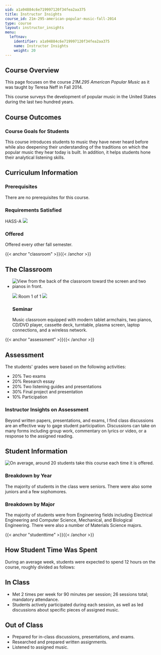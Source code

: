 ```yaml
---
uid: a1a94884c6e719997120f34fea2aa375
title: Instructor Insights
course_id: 21m-295-american-popular-music-fall-2014
type: course
layout: instructor_insights
menu:
  leftnav:
    identifier: a1a94884c6e719997120f34fea2aa375
    name: Instructor Insights
    weight: 20
---
```


Course Overview
---------------

This page focuses on the course _21M.295 American Popular Music_ as it was taught by Teresa Neff in Fall 2014.

This course surveys the development of popular music in the United States during the last two hundred years.

Course Outcomes
---------------

### Course Goals for Students

This course introduces students to music they have never heard before while also deepening their understanding of the traditions on which the popular music they hear today is built. In addition, it helps students hone their analytical listening skills.

Curriculum Information
----------------------

### Prerequisites

There are no prerequisites for this course.

### Requirements Satisfied

HASS-A ![](/images/educator/icon-question-hass-a.png)

### Offered

Offered every other fall semester.

{{< anchor "classroom" >}}{{< /anchor >}}

The Classroom
-------------

*   ![View from the back of the classroom toward the screen and two pianos in front.](https://open-learning-course-data-production.s3.amazonaws.com/21m-295-american-popular-music-fall-2014/02d0dabefa152b95771f0b58fc53ebae_21M-295_classroom-1.jpg)
    
    ![](/images/educator/classroom_prev_dim.png) Room 1 of 1 ![](/images/educator/classroom_next_dim.png)
    
    ### Seminar
    
    Music classroom equipped with modern tablet armchairs, two pianos, CD/DVD player, cassette deck, turntable, plasma screen, laptop connections, and a wireless network.
    

{{< anchor "assessment" >}}{{< /anchor >}}

Assessment
----------

The students' grades were based on the following activities:

- 20% Two exams
- 20% Research essay
- 20% Two listening guides and presentations
- 30% Final project and presentation
- 10% Participation


### Instructor Insights on Assessment
Beyond written papers, presentations, and exams, I find class discussions are an effective way to gage student participation. Discussions can take on many forms including group work, commentary on lyrics or video, or a response to the assigned reading.

Student Information
-------------------

![On average, around 20 students take this course each time it is offered.](https://open-learning-course-data-production.s3.amazonaws.com/21m-295-american-popular-music-fall-2014/bf1666aaff27e4dd601162ed1f8566e7_21M-295_stat-students.png)

### Breakdown by Year

The majority of students in the class were seniors. There were also some juniors and a few sophomores.

### Breakdown by Major

The majority of students were from Engineering fields including Electrical Engineering and Computer Science, Mechanical, and Biological Engineering. There were also a number of Materials Science majors.

{{< anchor "studenttime" >}}{{< /anchor >}}

How Student Time Was Spent
--------------------------

During an average week, students were expected to spend 12 hours on the course, roughly divided as follows:

In Class
--------

*   Met 2 times per week for 90 minutes per session; 26 sessions total; mandatory attendance.
*   Students actively participated during each session, as well as led discussions about specific pieces of assigned music.

Out of Class
------------

*   Prepared for in-class discussions, presentations, and exams.
*   Researched and prepared written assignments.
*   Listened to assigned music.